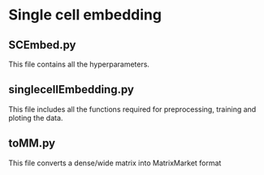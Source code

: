 # Single cell embedding

## SCEmbed.py
This file contains all the hyperparameters. 


## singlecellEmbedding.py

This file includes all the functions required for preprocessing, training and ploting the data. 


## toMM.py

This file converts a dense/wide matrix into MatrixMarket format

